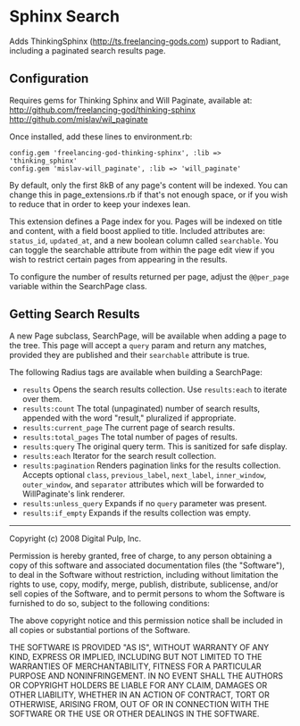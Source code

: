 # Sphinx Search

Adds ThinkingSphinx (<http://ts.freelancing-gods.com>) support to Radiant,
including a paginated search results page.

## Configuration

Requires gems for Thinking Sphinx and Will Paginate, available at:
http://github.com/freelancing-god/thinking-sphinx
http://github.com/mislav/wil_paginate

Once installed, add these lines to environment.rb:

    config.gem 'freelancing-god-thinking-sphinx', :lib => 'thinking_sphinx'
    config.gem 'mislav-will_paginate', :lib => 'will_paginate'

By default, only the first 8kB of any page's content will be indexed. You can 
change this in page_extensions.rb if that's not enough space, or if you wish
to reduce that in order to keep your indexes lean.

This extension defines a Page index for you. Pages will be indexed on title 
and content, with a field boost applied to title. Included attributes are: 
`status_id`, `updated_at`, and a new boolean column called `searchable`. You
can toggle the searchable attribute from within the page edit view if you wish
to restrict certain pages from appearing in the results.

To configure the number of results returned per page, adjust the `@@per_page`
variable within the SearchPage class.

## Getting Search Results

A new Page subclass, SearchPage, will be available when adding a page to the
tree. This page will accept a `query` param and return any matches, provided
they are published and their `searchable` attribute is true.

The following Radius tags are available when building a SearchPage:

 * `results` Opens the search results collection. Use `results:each` to 
   iterate over them.
 * `results:count` The total (unpaginated) number of search results, appended
   with the word "result," pluralized if appropriate.
 * `results:current_page` The current page of search results.
 * `results:total_pages` The total number of pages of results.
 * `results:query` The original query term. This is sanitized for safe 
   display.
 * `results:each` Iterator for the search result collection.
 * `results:pagination` Renders pagination links for the results collection.
   Accepts optional `class`, `previous_label`, `next_label`, `inner_window`, 
   `outer_window`, and `separator` attributes which will be forwarded to
   WillPaginate's link renderer.
 * `results:unless_query` Expands if no `query` parameter was present.
 * `results:if_empty` Expands if the results collection was empty.

------------------------------------------------------------------------------

Copyright (c) 2008 Digital Pulp, Inc.

Permission is hereby granted, free of charge, to any person obtaining a copy
of this software and associated documentation files (the "Software"), to deal
in the Software without restriction, including without limitation the rights
to use, copy, modify, merge, publish, distribute, sublicense, and/or sell
copies of the Software, and to permit persons to whom the Software is
furnished to do so, subject to the following conditions:

The above copyright notice and this permission notice shall be included in
all copies or substantial portions of the Software.

THE SOFTWARE IS PROVIDED "AS IS", WITHOUT WARRANTY OF ANY KIND, EXPRESS OR
IMPLIED, INCLUDING BUT NOT LIMITED TO THE WARRANTIES OF MERCHANTABILITY,
FITNESS FOR A PARTICULAR PURPOSE AND NONINFRINGEMENT. IN NO EVENT SHALL THE
AUTHORS OR COPYRIGHT HOLDERS BE LIABLE FOR ANY CLAIM, DAMAGES OR OTHER
LIABILITY, WHETHER IN AN ACTION OF CONTRACT, TORT OR OTHERWISE, ARISING FROM,
OUT OF OR IN CONNECTION WITH THE SOFTWARE OR THE USE OR OTHER DEALINGS IN
THE SOFTWARE.